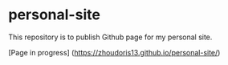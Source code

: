# personal-site
This repository is to publish Github page for my personal site.

[Page in progress] (https://zhoudoris13.github.io/personal-site/)
